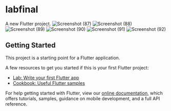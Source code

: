 # labfinal

A new Flutter project.
![Screenshot (87)](https://user-images.githubusercontent.com/90750460/147710848-8a90f319-b724-4206-ad20-f20a38062665.png)
![Screenshot (88)](https://user-images.githubusercontent.com/90750460/147710850-083a16bc-7a85-4f43-bdd4-a2c178228b61.png)
![Screenshot (89)](https://user-images.githubusercontent.com/90750460/147710851-4b9328ee-5723-4556-a36e-db646c420f1a.png)
![Screenshot (90)](https://user-images.githubusercontent.com/90750460/147710853-59425536-882b-490f-97f6-7208a6f468ff.png)
![Screenshot (91)](https://user-images.githubusercontent.com/90750460/147710856-3ab40b2a-5dcb-4a82-8e38-82e00f92a3cd.png)
![Screenshot (92)](https://user-images.githubusercontent.com/90750460/147710931-6560b5ca-ea89-4386-8821-14425353065c.png)

## Getting Started

This project is a starting point for a Flutter application.

A few resources to get you started if this is your first Flutter project:

- [Lab: Write your first Flutter app](https://flutter.dev/docs/get-started/codelab)
- [Cookbook: Useful Flutter samples](https://flutter.dev/docs/cookbook)

For help getting started with Flutter, view our
[online documentation](https://flutter.dev/docs), which offers tutorials,
samples, guidance on mobile development, and a full API reference.
